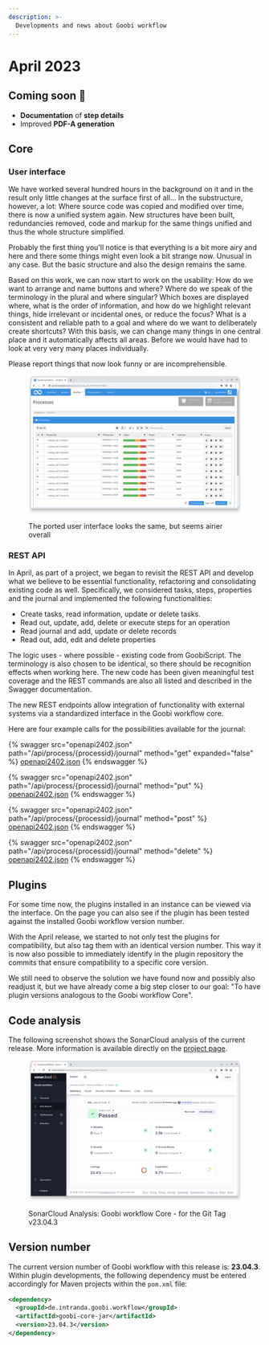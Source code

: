 ```yaml
---
description: >-
  Developments and news about Goobi workflow
---
```


# April 2023

## Coming soon :rocket:

* **Documentation** of **step details**
* Improved **PDF-A generation**

## Core

### User interface

We have worked several hundred hours in the background on it and in the result only little changes at the surface first of all... In the substructure, however, a lot: Where source code was copied and modified over time, there is now a unified system again. New structures have been built, redundancies removed, code and markup for the same things unified and thus the whole structure simplified.

Probably the first thing you'll notice is that everything is a bit more airy and here and there some things might even look a bit strange now. Unusual in any case. But the basic structure and also the design remains the same.

Based on this work, we can now start to work on the usability: How do we want to arrange and name buttons and where? Where do we speak of the terminology in the plural and where singular? Which boxes are displayed where, what is the order of information, and how do we highlight relevant things, hide irrelevant or incidental ones, or reduce the focus? What is a consistent and reliable path to a goal and where do we want to deliberately create shortcuts? With this basis, we can change many things in one central place and it automatically affects all areas. Before we would have had to look at very very many places individually.

Please report things that now look funny or are incomprehensible.

<figure><img src="23.04_EN_new-ui.png" alt=""><figcaption><p>The ported user interface looks the same, but seems airier overall</p></figcaption></figure>

### REST API

In April, as part of a project, we began to revisit the REST API and develop what we believe to be essential functionality, refactoring and consolidating existing code as well. Specifically, we considered tasks, steps, properties and the journal and implemented the following functionalities:

* Create tasks, read information, update or delete tasks.
* Read out, update, add, delete or execute steps for an operation
* Read journal and add, update or delete records
* Read out, add, edit and delete properties

The logic uses - where possible - existing code from GoobiScript. The terminology is also chosen to be identical, so there should be recognition effects when working here. The new code has been given meaningful test coverage and the REST commands are also all listed and described in the Swagger documentation.

The new REST endpoints allow integration of functionality with external systems via a standardized interface in the Goobi workflow core.

Here are four example calls for the possibilities available for the journal:

{% swagger src="openapi2402.json" path="/api/process/{processid}/journal" method="get" expanded="false" %}
[openapi2402.json](openapi2402.json)
{% endswagger %}

{% swagger src="openapi2402.json" path="/api/process/{processid}/journal" method="put" %}
[openapi2402.json](openapi2402.json)
{% endswagger %}

{% swagger src="openapi2402.json" path="/api/process/{processid}/journal" method="post" %}
[openapi2402.json](openapi2402.json)
{% endswagger %}

{% swagger src="openapi2402.json" path="/api/process/{processid}/journal" method="delete" %}
[openapi2402.json](openapi2402.json)
{% endswagger %}

## Plugins

For some time now, the plugins installed in an instance can be viewed via the interface. On the page you can also see if the plugin has been tested against the installed Goobi workflow version number.

With the April release, we started to not only test the plugins for compatibility, but also tag them with an identical version number. This way it is now also possible to immediately identify in the plugin repository the commits that ensure compatibility to a specific core version.

We still need to observe the solution we have found now and possibly also readjust it, but we have already come a big step closer to our goal: "To have plugin versions analogous to the Goobi workflow Core".

## Code analysis

The following screenshot shows the SonarCloud analysis of the current release. More information is available directly on the [project page](https://sonarcloud.io/organizations/intranda/projects).

<figure><img src="23.04_sonar-workflow.png" alt=""><figcaption><p>SonarCloud Analysis: Goobi workflow Core - for the Git Tag v23.04.3</p></figcaption></figure>

## Version number

The current version number of Goobi workflow with this release is: **23.04.3**. Within plugin developments, the following dependency must be entered accordingly for Maven projects within the `pom.xml` file:

```xml
<dependency>
  <groupId>de.intranda.goobi.workflow</groupId>
  <artifactId>goobi-core-jar</artifactId>
  <version>23.04.3</version>
</dependency>
```